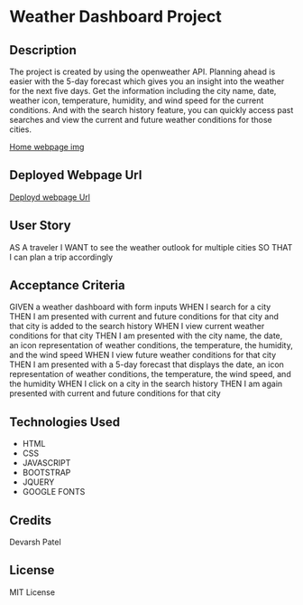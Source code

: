 # Weather Dashboard Project


## Description

The project is created by using the openweather API. Planning ahead is easier with the 5-day forecast which gives you an insight into the weather for the next five days. Get the information including the city name, date, weather icon, temperature, humidity, and wind speed for the current conditions. And with the search history feature, you can quickly access past searches and view the current and future weather conditions for those cities.
 

[Home webpage img](./assets/Images/home-webpage-img.png)

## Deployed Webpage Url

[Deployd webpage Url](https://devarsh2395.github.io/Weather-Dashboard-Project/)





## User Story

AS A traveler
I WANT to see the weather outlook for multiple cities
SO THAT I can plan a trip accordingly

## Acceptance Criteria

GIVEN a weather dashboard with form inputs
WHEN I search for a city
THEN I am presented with current and future conditions for that city and that city is added to the search history
WHEN I view current weather conditions for that city
THEN I am presented with the city name, the date, an icon representation of weather conditions, the temperature, the humidity, and the wind speed
WHEN I view future weather conditions for that city
THEN I am presented with a 5-day forecast that displays the date, an icon representation of weather conditions, the temperature, the wind speed, and the humidity
WHEN I click on a city in the search history
THEN I am again presented with current and future conditions for that city


## Technologies Used

- HTML
- CSS
- JAVASCRIPT
- BOOTSTRAP
- JQUERY
- GOOGLE FONTS

## Credits

Devarsh Patel

## License

MIT License